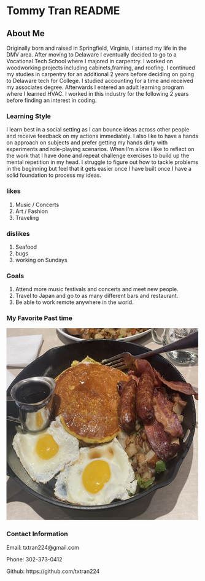 # Tommy Tran README

## About Me
Originally born and raised in Springfield, Virginia, I started my life in the DMV area. After moving to Delaware I eventually decided to go to a Vocational Tech School where I majored in carpentry. I worked on woodworking projects including cabinets,framing, and roofing. I continued my studies in carpentry for an additional 2 years before deciding on going to Delaware tech for College. I studied accounting for a time and received my associates degree. Afterwards I entered an adult learning  program where I learned HVAC. I worked in this industry for the following 2 years before finding an interest in coding.

### Learning Style
I learn best in a social setting as I can bounce ideas across other people and receive feedback on my actions immediately. I also like to have a hands on approach on subjects and prefer getting my hands dirty with experiments and role-playing scenarios. When I'm alone i like to reflect on the work that I have done and repeat challenge exercises to build up the mental repetition in my head. I struggle to figure out how to tackle problems in the beginning but feel that it gets easier once I have built once I have a solid foundation to process my ideas.

### likes

1. Music / Concerts
1. Art / Fashion
1. Traveling 

### dislikes
1. Seafood
2. bugs
3. working on Sundays

### Goals

1. Attend more music festivals and concerts and meet new people.
1. Travel to Japan and go to as many different bars and restaurant.
1. Be able to work remote anywhere in the world.

### My Favorite Past time

<img src= "Images/pancakes.jpg"  style="width:500px; height:500px;"/>

### Contact Information
<p>Email:  txtran224@gmail.com</p>
<p>Phone:  302-373-0412</p>
<p>Github: https://github.com/txtran224</p>
